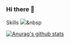 ### Hi there 👋

<!--
**JayeHa/JayeHa** is a ✨ _special_ ✨ repository because its `README.md` (this file) appears on your GitHub profile.

Here are some ideas to get you started:

- 🔭 I’m currently working on ...
- 🌱 I’m currently learning ...
- 👯 I’m looking to collaborate on ...
- 🤔 I’m looking for help with ...
- 💬 Ask me about ...
- 📫 How to reach me: ...
- 😄 Pronouns: ...
- ⚡ Fun fact: ...
-->

Skills
<img src="https://img.shields.io/badge/#F7DF1E?style=flat-square&logo=JavaScript&logoColor=white"/></a>&nbsp 


  [![Anurag's github stats](https://github-readme-stats.vercel.app/api?username=JayeHa)](https://github.com/anuraghazra/github-readme-stats)
